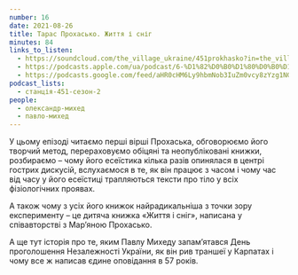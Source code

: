 ```yaml
---
number: 16
date: 2021-08-26
title: Тарас Прохасько. Життя і сніг
minutes: 84
links_to_listen:
  - https://soundcloud.com/the_village_ukraine/451prokhasko?in=the_village_ukraine/sets/451-a
  - https://podcasts.apple.com/ua/podcast/6-%D1%82%D0%B0%D1%80%D0%B0%D1%81-%D0%BF%D1%80%D0%BE%D1%85%D0%B0%D1%81%D1%8C%D0%BA%D0%BE-%D0%B6%D0%B8%D1%82%D1%82%D1%8F-%D1%96-%D1%81%D0%BD%D1%96%D0%B3/id1536807251?i=1000533176573
  - https://podcasts.google.com/feed/aHR0cHM6Ly9hbmNob3IuZm0vcy8zYzg1NGQ4Yy9wb2RjYXN0L3Jzcw/episode/OTk2ODFmNzEtMzI4ZS00Yzg4LWE0NDUtZjcwZjA0NTcyYmJi
podcast_lists:
  - станція-451-сезон-2
people:
  - олександр-михед
  - павло-михед
---
```


У цьому епізоді читаємо перші вірші Прохаська, обговорюємо його творчий метод,
перераховуємо обіцяні та неопубліковані книжки, розбираємо – чому його
есеїстика кілька разів опинялася в центрі гострих дискусій, вслухаємося в те,
як він працює з часом і чому час від часу у його есеїстиці трапляються тексти
про тіло у всіх фізіологічних проявах.

А також чому з усіх його книжок найрадикальніша з точки зору експерименту – це
дитяча книжка «Життя і сніг», написана у співавторстві з Мар’яною Прохасько.

А ще тут історія про те, яким Павлу Михеду запам’ятався День проголошення
Незалежності України, як він рив траншеї у Карпатах і чому все ж написав єдине
оповідання в 57 років.
